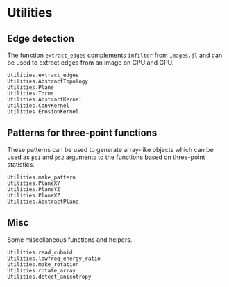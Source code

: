 # Utilities

## Edge detection

The function `extract_edges` complements `imfilter` from `Images.jl` and can be
used to extract edges from an image on CPU and GPU.

```@docs
Utilities.extract_edges
Utilities.AbstractTopology
Utilities.Plane
Utilities.Torus
Utilities.AbstractKernel
Utilities.ConvKernel
Utilities.ErosionKernel
```

## Patterns for three-point functions

These patterns can be used to generate array-like objects which can be used as
`ps1` and `ps2` arguments to the functions based on three-point statistics.

```@docs
Utilities.make_pattern
Utilities.PlaneXY
Utilities.PlaneYZ
Utilities.PlaneXZ
Utilities.AbstractPlane
```

## Misc

Some miscellaneous functions and helpers.

```@docs
Utilities.read_cuboid
Utilities.lowfreq_energy_ratio
Utilities.make_rotation
Utilities.rotate_array
Utilities.detect_anisotropy
```
